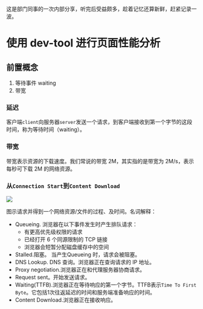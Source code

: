 这是部门同事的一次内部分享，听完后受益颇多，趁着记忆还算新鲜，赶紧记录一波。

# 使用 dev-tool 进行页面性能分析

## 前置概念
1.  等待事件 waiting
2.  带宽

### 延迟
客户端`client`向服务器`server`发送一个请求，到客户端接收到第一个字节的这段时间，称为等待时间（waiting）。

### 带宽
带宽表示资源的下载速度。我们常说的带宽 2M，其实指的是带宽为 2M/s，表示每秒可下载 2M 的网络资源。

### 从`Connection Start`到`Content Download`
![](https://images2018.cnblogs.com/blog/1085489/201804/1085489-20180408174731802-1839510318.png)

图示请求并得到一个网络资源/文件的过程、及时间。名词解释：
* Queueing. 浏览器在以下事件发生时产生排队请求：
  + 有更高优先级权限的请求
  + 已经打开 6 个同源限制的 TCP 链接
  + 浏览器会短暂分配磁盘缓存中的空间
* Stalled.阻塞。 当产生Queueing 时，请求会被阻塞。
* DNS Lookup. DNS 查询。浏览器正在查询请求的 IP 地址。
* Proxy negotiation.浏览器正在和代理服务器协商请求。
* Request sent。开始发送请求。
* Waiting(TTFB).浏览器正在等待响应的第一个字节。TTFB表示`Time To First Byte`。它包括1次往返延迟的时间和服务端准备响应的时间。
* Content Download.浏览器正在接收响应。

